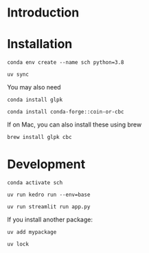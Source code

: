 # Introduction

# Installation

`conda env create --name sch python=3.8`

`uv sync`

You may also need

`conda install glpk`

`conda install conda-forge::coin-or-cbc`

If on Mac, you can also install these using brew

`brew install glpk cbc`

# Development

`conda activate sch`

`uv run kedro run --env=base`

`uv run streamlit run app.py`

If you install another package:

`uv add mypackage`

`uv lock`

